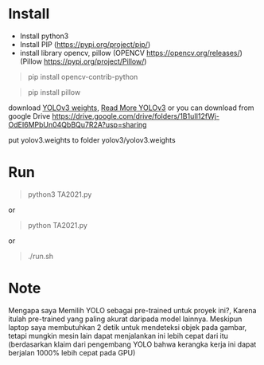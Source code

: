 # Install

- Install python3
- Install PIP (https://pypi.org/project/pip/)
- install library opencv, pillow (OPENCV https://opencv.org/releases/) (Pillow https://pypi.org/project/Pillow/)

> pip install opencv-contrib-python

> pip install pillow

download [YOLOv3 weights](https://pjreddie.com/media/files/yolov3.weights), [Read More YOLOv3](https://pjreddie.com/darknet/yolo/)
or you can download from google Drive
https://drive.google.com/drive/folders/1B1uII12fWj-OdEI6MPbUn04QbBQu7R2A?usp=sharing

put yolov3.weights to folder yolov3/yolov3.weights

# Run
> python3 TA2021.py

or

> python TA2021.py

or 

> ./run.sh

# Note 
Mengapa saya Memilih YOLO sebagai pre-trained untuk proyek ini?, Karena itulah pre-trained yang paling akurat daripada model  lainnya. Meskipun laptop saya membutuhkan 2 detik untuk mendeteksi objek pada gambar, tetapi mungkin mesin lain dapat menjalankan ini lebih cepat dari itu (berdasarkan klaim dari pengembang YOLO bahwa kerangka kerja ini dapat berjalan 1000% lebih cepat pada GPU)
